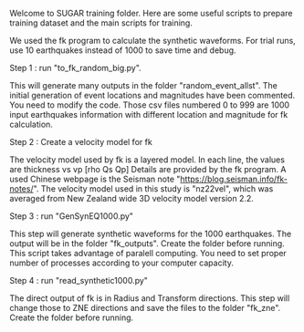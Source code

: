 Welcome to SUGAR training folder. Here are some useful scripts to prepare training dataset and the main scripts for training. 

We used the fk program to calculate the synthetic waveforms. For trial runs, use 10 earthquakes instead of 1000 to save time and debug. 

Step 1 : run "to_fk_random_big.py". 

This will generate many outputs in the folder "random_event_allst". The initial generation of event locations and magnitudes have been commented. You need to modify the code. Those csv files numbered 0 to 999 are 1000 input earthquakes information with different location and magnitude for fk calculation. 

Step 2 : Create a velocity model for fk

The velocity model used by fk is a layered model. In each line, the values are 
thickness vs vp [rho Qs Qp]
Details are provided by the fk program. A used Chinese webpage is the Seisman note "https://blog.seisman.info/fk-notes/". 
The velocity model used in this study is "nz22vel", which was averaged from New Zealand wide 3D velocity model version 2.2. 

Step 3 : run "GenSynEQ1000.py"

This step will generate synthetic waveforms for the 1000 earthquakes. The output will be in the folder "fk_outputs". Create the folder before running. This script takes advantage of paralell computing. You need to set proper number of processes according to your computer capacity. 

Step 4 : run "read_synthetic1000.py"

The direct output of fk is in Radius and Transform directions. This step will change those to ZNE directions and save the files to the folder "fk_zne". Create the folder before running. 


